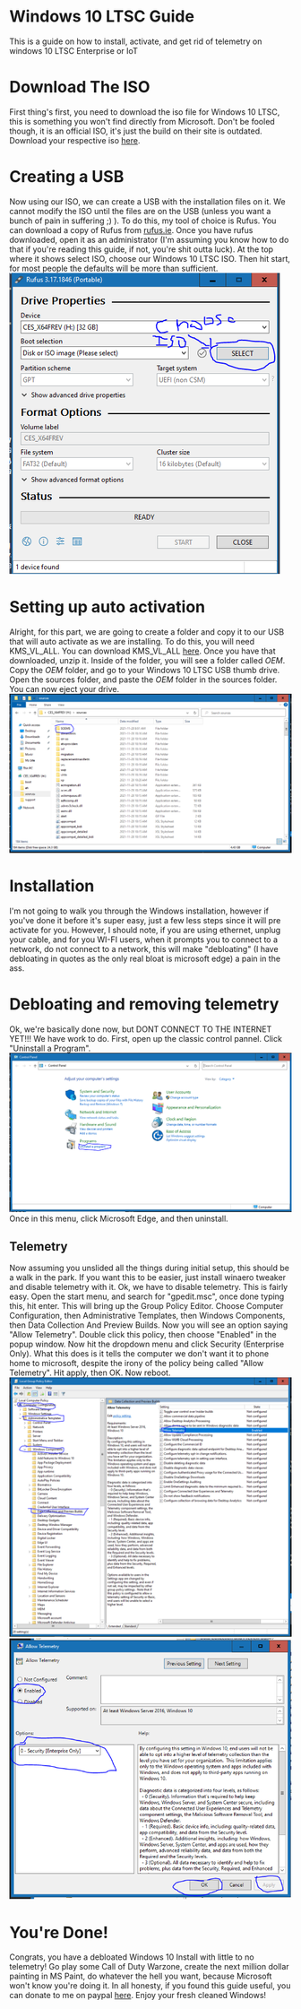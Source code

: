 # Windows 10 LTSC Guide
 This is a guide on how to install, activate, and get rid of telemetry on windows 10 LTSC Enterprise or IoT
# Download The ISO
First thing's first, you need to download the iso file for Windows 10 LTSC, this is something you won't find directly from Microsoft. Don't be fooled though, it is an official ISO, it's just the build on their site is outdated.
Download your respective iso [here](https://stuff.mtt-m1.workers.dev/Windows%2010/Windows%2010%20Enterprise%20LTSC%202021/).
# Creating a USB
Now using our ISO, we can create a USB with the installation files on it. We cannot modify the ISO until the files are on the USB (unless you want a bunch of pain in suffering ;) ). To do this, my tool of choice is Rufus. You can download a copy of Rufus from [rufus.ie](https://rufus.ie). Once you have rufus downloaded, open it as an administrator (I'm assuming you know how to do that if you're reading this guide, if not, you're shit outta luck). At the top where it shows select ISO, choose our Windows 10 LTSC ISO. Then hit start, for most people the defaults will be more than sufficient. 
![Rufus](rufus.PNG)
# Setting up auto activation
Alright, for this part, we are going to create a folder and copy it to our USB that will auto activate as we are installing. To do this, you will need KMS_VL_ALL. You can download KMS_VL_ALL [here](https://github.com/kkkgo/KMS_VL_ALL/archive/refs/heads/master.zip). Once you have that downloaded, unzip it. Inside of the folder, you will see a folder called $OEM$. Copy the $OEM$ folder, and go to your Windows 10 LTSC USB thumb drive. Open the sources folder, and paste the $OEM$ folder in the sources folder. You can now eject your drive.
![folderondrive](oem.PNG)
# Installation
I'm not going to walk you through the Windows installation, however if you've done it before it's super easy, just a few less steps since it will pre activate for you. However, I should note, if you are using ethernet, unplug your cable, and for you WI-FI users, when it prompts you to connect to a network, do not connect to a network, this will make "debloating" (I have debloating in quotes as the only real bloat is microsoft edge) a pain in the ass.
# Debloating and removing telemetry
Ok, we're basically done now, but DONT CONNECT TO THE INTERNET YET!!! We have work to do. First, open up the classic control pannel. Click "Uninstall a Program".
![uninstall](prg.PNG)
Once in this menu, click Microsoft Edge, and then uninstall.
## Telemetry
Now assuming you unslided all the things during initial setup, this should be a walk in the park. If you want this to be easier, just install winaero tweaker and disable telemetry with it. Ok, we have to disable telemetry. This is fairly easy. Open the start menu, and search for "gpedit.msc", once done typing this, hit enter. This will bring up the Group Policy Editor. Choose Computer Configuration, then Administrative Templates, then Windows Components, then Data Collection And Preview Builds. Now you will see an option saying "Allow Telemetry". Double click this policy, then choose "Enabled" in the popup window. Now hit the dropdown menu and click Security (Enterprise Only). What this does is it tells the computer we don't want it to phone home to microsoft, despite the irony of the policy being called "Allow Telemetry". Hit apply, then OK. Now reboot.
![disable1](disable1.PNG)
![disable2](disable2.PNG)
# You're Done!
Congrats, you have a debloated Windows 10 Install with little to no telemetry! Go play some Call of Duty Warzone, create the next million dollar painting in MS Paint, do whatever the hell you want, because Microsoft won't know you're doing it. In all honesty, if you found this guide useful, you can donate to me on paypal [here](https://paypal.me/quinnshady007?country.x=CA&locale.x=en_US). Enjoy your fresh cleaned Windows!
